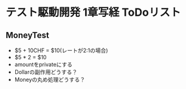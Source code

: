 # テスト駆動開発 1章写経 ToDoリスト

## MoneyTest
- $5 + 10CHF = $10(レートが2:1の場合)
- $5 * 2 = $10
- amountをprivateにする
- Dollarの副作用どうする？
- Moneyの丸め処理どうする？
